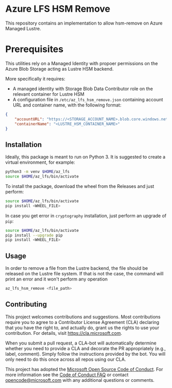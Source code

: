 # Azure LFS HSM Remove
This repository contains an implementation to allow hsm-remove on Azure Managed Lustre.

# Prerequisites

This utilities rely on a Managed Identity with propoer permissions on the Azure Blob Storage acting as Lustre HSM backend.

More specifically it requires:
* A managed identity with Storage Blob Data Contributor role on the relevant container for Lustre HSM
* A configuration file in `/etc/az_lfs_hsm_remove.json` containing account URL and container name, with the following format:

```json
{
    "accountURL": "https://<STORAGE_ACCOUNT_NAME>.blob.core.windows.net/",
    "containerName": "<LUSTRE_HSM_CONTAINER_NAME>"
}
```

## Installation

Ideally, this package is meant to run on Python 3. It is suggested to create a virtual environment, for example:

```bash
python3 -m venv $HOME/az_lfs
source $HOME/az_lfs/bin/activate
```

To install the package, download the wheel from the Releases and just perform:

```bash
source $HOME/az_lfs/bin/activate
pip install <WHEEL_FILE>
```

In case you get error in `cryptography` installation, just perform an upgrade of `pip`:

```bash
source $HOME/az_lfs/bin/activate
pip install --upgrade pip
pip install <WHEEL_FILE>
```

## Usage

In order to remove a file from the Lustre backend, the file should be released on the Lustre file system. If that is not the case, the command will print an error and it won't perform any operation

```bash
az_lfs_hsm_remove <file_path>
```


## Contributing

This project welcomes contributions and suggestions.  Most contributions require you to agree to a
Contributor License Agreement (CLA) declaring that you have the right to, and actually do, grant us
the rights to use your contribution. For details, visit https://cla.microsoft.com.

When you submit a pull request, a CLA-bot will automatically determine whether you need to provide
a CLA and decorate the PR appropriately (e.g., label, comment). Simply follow the instructions
provided by the bot. You will only need to do this once across all repos using our CLA.

This project has adopted the [Microsoft Open Source Code of Conduct](https://opensource.microsoft.com/codeofconduct/).
For more information see the [Code of Conduct FAQ](https://opensource.microsoft.com/codeofconduct/faq/) or
contact [opencode@microsoft.com](mailto:opencode@microsoft.com) with any additional questions or comments.